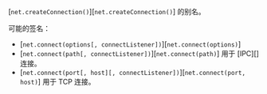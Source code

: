 
[`net.createConnection()`][`net.createConnection()`] 的别名。

可能的签名：

* [`net.connect(options[, connectListener])`][`net.connect(options)`]
* [`net.connect(path[, connectListener])`][`net.connect(path)`] 用于 [IPC][] 连接。
* [`net.connect(port[, host][, connectListener])`][`net.connect(port, host)`] 用于 TCP 连接。

